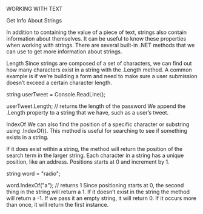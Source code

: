 WORKING WITH TEXT

Get Info About Strings

In addition to containing the value of a piece of text, strings also contain information about themselves. It can be useful to know these properties when working with strings. There are several built-in .NET methods that we can use to get more information about strings.

Length
Since strings are composed of a set of characters, we can find out how many characters exist in a string with the .Length method. A common example is if we’re building a form and need to make sure a user submission doesn’t exceed a certain character length.

string userTweet = Console.ReadLine();

userTweet.Length; // returns the length of the password
We append the .Length property to a string that we have, such as a user’s tweet.

IndexOf
We can also find the position of a specific character or substring using .IndexOf(). This method is useful for searching to see if something exists in a string.

If it does exist within a string, the method will return the position of the search term in the larger string. Each character in a string has a unique position, like an address. Positions starts at 0 and increment by 1.

string word = "radio";

word.IndexOf("a"); // returns 1
Since positioning starts at 0, the second thing in the string will return a 1. If it doesn’t exist in the string the method will return a -1. If we pass it an empty string, it will return 0. If it occurs more than once, it will return the first instance.
